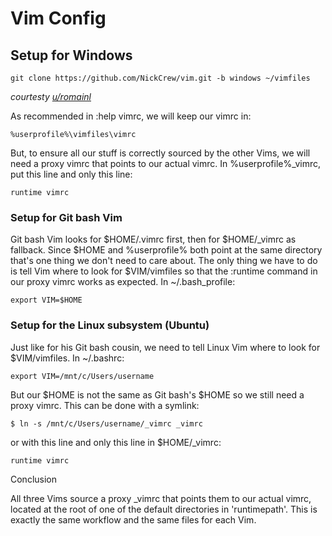 # Vim Config

## Setup for Windows

    git clone https://github.com/NickCrew/vim.git -b windows ~/vimfiles

*courtesty [u/romainl](https://reddit.com/u/romainl)*  

As recommended in :help vimrc, we will keep our vimrc in:

    %userprofile%\vimfiles\vimrc

But, to ensure all our stuff is correctly sourced by the other Vims, we will need a proxy vimrc that points to our actual vimrc. In %userprofile%\_vimrc, put this line and only this line:

    runtime vimrc

### Setup for Git bash Vim

Git bash Vim looks for $HOME/.vimrc first, then for $HOME/_vimrc as fallback. Since $HOME and %userprofile% both point at the same directory that's one thing we don't need to care about. The only thing we have to do is tell Vim where to look for $VIM/vimfiles so that the :runtime command in our proxy vimrc works as expected. In ~/.bash_profile:

    export VIM=$HOME

### Setup for the Linux subsystem (Ubuntu)

Just like for his Git bash cousin, we need to tell Linux Vim where to look for $VIM/vimfiles. In ~/.bashrc:

    export VIM=/mnt/c/Users/username

But our $HOME is not the same as Git bash's $HOME so we still need a proxy vimrc. This can be done with a symlink:

    $ ln -s /mnt/c/Users/username/_vimrc _vimrc

or with this line and only this line in $HOME/_vimrc:

    runtime vimrc

Conclusion

All three Vims source a proxy _vimrc that points them to our actual vimrc, located at the root of one of the default directories in 'runtimepath'. This is exactly the same workflow and the same files for each Vim.

